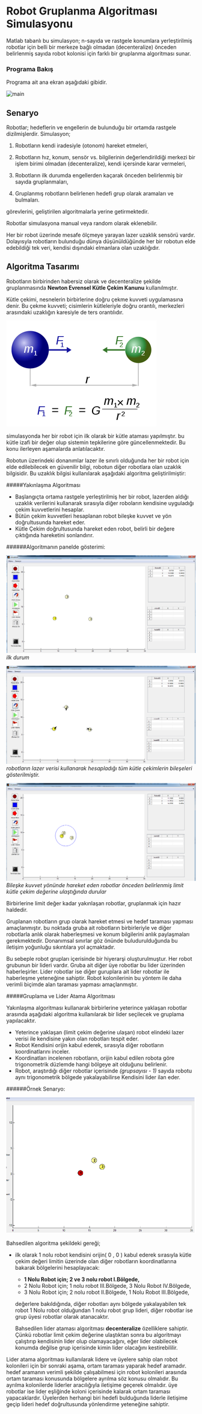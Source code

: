 # Robot Gruplanma Algoritması Simulasyonu

Matlab tabanlı bu simulasyon; n-sayıda ve rastgele konumlara yerleştirilmiş robotlar için belli bir merkeze bağlı olmadan (decenteralize) önceden belirlenmiş sayıda robot kolonisi için farklı bir gruplanma algoritması sunar.

### Programa Bakış
Programa ait ana ekran aşağıdaki gibidir.

![main](http://i61.tinypic.com/2ywssa8.jpg)

## Senaryo
Robotlar; hedeflerin ve engellerin de bulunduğu bir ortamda rastgele dizilmişlerdir.
Simulasyon;

1. Robotların kendi iradesiyle (otonom) hareket etmeleri,

2. Robotların hız, konum, sensör vs. bilgilerinin değerlendirildiği merkezi bir işlem birimi olmadan (decenteralize), kendi içersinde karar vermeleri,

3. Robotların ilk durumda engellerden kaçarak önceden belirlenmiş bir sayıda gruplanmaları,

4. Gruplanmış robotların belirlenen hedefi grup olarak aramaları ve bulmaları.

görevlerini, geliştirilen algoritmalarla yerine getirmektedir.

Robotlar simulasyona manual veya random olarak eklenebilir.

Her bir robot üzerinde mesafe ölçmeye yarayan lazer uzaklık sensörü vardır. Dolayısyla robotların bulunduğu dünya düşünüldüğünde her bir robotun elde edebildiği tek veri, kendisi dışındaki elmanlara olan uzaklığıdır.


## Algoritma Tasarımı

Robotların birbirinden habersiz olarak ve decenteralize şekilde gruplanmasında **Newton Evrensel Kütle Çekim Kanunu** kullanılmıştır.

Kütle çekimi, nesnelerin birbirlerine doğru çekme kuvveti uygulamasına denir. Bu çekme kuvveti; cisimlerin kütleleriyle doğru orantılı, merkezleri arasındaki uzaklığın karesiyle de ters orantılıdır.

![Kütle Çekim](./images/NewtonsLawOfUniversalGravitation.png)

simulasyonda her bir robot için ilk olarak bir kütle ataması yapılmıştır. bu kütle izafi bir değer olup sistemin tepkilerine göre güncellenmektedir. Bu konu ilerleyen aşamalarda anlatılacaktır.

Robotun üzerindeki donanımlar lazer ile sınırlı olduğunda her bir robot için elde edilebilecek en güvenilir bilgi, robotun diğer robotlara olan uzaklık bilgisidir. Bu uzaklık bilgisi kullanılarak aşağıdaki algoritma geliştirilmiştir:

#####Yakınlaşma Algoritması

* Başlangıçta ortama rastgele yerleştirilmiş her bir robot, lazerden aldığı uzaklık verilerini kullanarak sırasıyla diğer roboların kendisine uyguladığı çekim kuvvetlerini hesaplar.
* Bütün çekim kuvvetleri hesaplanan robot bileşke kuvvet ve yön doğrultusunda hareket eder.
* Kütle Çekim doğrultusunda hareket eden robot, belirli bir değere çıktığında hareketini sonlandırır.

######Algoritmanın panelde gösterimi:

![Atama](./images/01_atama.png)
*ilk durum*

![Bileşke](./images/02_bileske.png)
*robotların lazer verisi kullanarak hesapladığı tüm kütle çekimlerin bileşeleri gösterilmiştir.*

![Gruplanma](./images/03_gruplama.png)
*Bileşke kuvvet yönünde hareket eden robotlar önceden belirlenmiş limit kütle çekim değerine ulaştığında durular*

Birbirlerine limit değer kadar yakınlaşan robotlar, gruplanmak için hazır haldedir.

Gruplanan robotların grup olarak hareket etmesi ve hedef taraması yapması amaçlanmıştır. bu noktada gruba ait robotların birbirleriyle ve diğer robotlarla anlık olarak haberleşmesi ve konum bilgilerini anlık paylaşmaları gerekmektedir. Donanımsal sınırlar göz önünde buludurulduğunda bu iletişim yoğunluğu sıkıntılara yol açmaktadır.

Bu sebeple robot grupları içerisinde bir hiyerarşi oluşturulmuştur. Her robot grubunun bir lideri vardır. Gruba ait diğer üye robotlar bu lider üzerinden haberleşirler. Lider robotlar ise diğer guruplara ait lider robotlar ile haberleşme yeteneğine sahiptir. Robot kolonilerinin bu yöntem ile daha verimli biçimde alan taraması yapması amaçlanmıştır.

#####Gruplama ve Lider Atama Algoritması

Yakınlaşma algoritması kullanarak birbirlerine yeterince yaklaşan robotlar arasında aşağıdaki algoritma kullanılarak bir lider seçilecek ve gruplama yapılacaktır.


* Yeterince yaklaşan (limit çekim değerine ulaşan) robot elindeki lazer verisi ile kendisine yakın olan robotları tespit eder.
* Robot Kendisini orijin kabul ederek, sırasıyla diğer robotların koordinatlarını inceler.
* Koordinatları incelenen robotların, orijin kabul edilen robota göre trigonometrik düzlemde hangi bölgeye ait olduğunu belirlenir.
* Robot, araştırdığı diğer robotlar içerisinde *(grupsayısı - 1)* sayıda robotu aynı trigonometrik bölgede yakalayabilirse Kendisini lider ilan eder.

######Örnek Senaryo:

![Lider Atama](./images/04_lider_atama.png)

Bahsedilen algoritma şekildeki gereği;

* ilk olarak 1 nolu robot kendisini orijin( 0 , 0 ) kabul ederek sırasıyla kütle çekim değeri limitin üzerinde olan diğer robotların koordinatlarına bakarak bölgelerini hesaplayacak:

  * **1 Nolu Robot için; 2 ve 3 nolu robot I.Bölgede,**
  * 2 Nolu Robot için; 1 nolu robot III.Bölgede, 3 Nolu Robot IV.Bölgede,
  * 3 Nolu Robot için; 2 nolu robot II.Bölgede, 1 Nolu Robot III.Bölgede,

  değerlere bakıldığında, diğer robotları aynı bölgede yakalayabilen tek robot 1 Nolu robot olduğundan 1 nolu robot grup lideri, diğer robotlar ise grup üyesi robotlar olarak atanacaktır.

  Bahsedilen lider ataması algoritması **decenteralize** özelliklere sahiptir. Çünkü robotlar limit çekim değerine ulaştıktan sonra bu algoritmayı çalıştırıp kendisinin lider olup olamayacağını, eğer lider olabilecek konumda değilse grup içerisinde kimin lider olacağını kestirebililir.

Lider atama algoritması kullanılarak lidere ve üyelere sahip olan robot kolonileri için bir sonraki aşama, ortam taraması yaparak hedef aramadır. hedef aramanın verimli şekilde çalışabilmesi için robot kolonileri arasında ortam taraması konusunda bölgelere ayrılma söz konusu olmalıdır. Bu ayrılma kolonilerde liderler aracılığıyla iletişime geçerek olmalıdır. üye robotlar ise lider eşliğinde koloni içerisinde kalarak ortam taraması yapacaklardır. Üyelerden herhangi biri hedefi bulduğunda liderle iletişime geçip lideri hedef doğrultusunda yönlendirme yeteneğine sahiptir.
